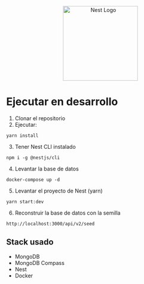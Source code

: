 <p align="center">
  <a href="http://nestjs.com/" target="blank"><img src="https://nestjs.com/img/logo-small.svg" width="200" alt="Nest Logo" /></a>
</p>

# Ejecutar en desarrollo
1. Clonar el repositorio
2. Ejecutar:
```
yarn install
```
3. Tener Nest CLI instalado
```
npm i -g @nestjs/cli
```

4. Levantar la base de datos
```
docker-compose up -d
```

5. Levantar el proyecto de Nest (yarn)
```
yarn start:dev
```

6. Reconstruir la base de datos con la semilla
```
http://localhost:3000/api/v2/seed
```

## Stack usado
* MongoDB
* MongoDB Compass
* Nest
* Docker